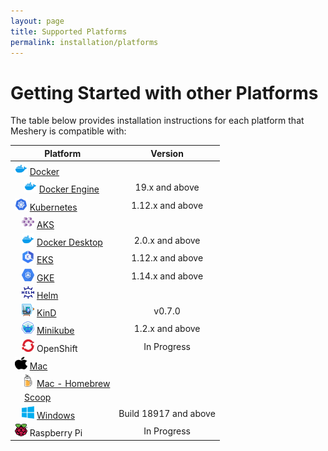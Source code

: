 ```yaml
---
layout: page
title: Supported Platforms
permalink: installation/platforms
---
```


# Getting Started with other Platforms<a name="compatibility-matrix"></a>

The table below provides installation instructions for each platform that Meshery is compatible with:

| Platform                                                                                                                                              |        Version        |
| ----------------------------------------------------------------------------------------------------------------------------------------------------- | :-------------------: |
| <img src="/docs/assets/img/platforms/docker.svg" width="20" height="20" /> [Docker](/docs/installation/platforms/docker)                              |                       |
| &nbsp;&nbsp;&nbsp; <img src="/docs/assets/img/platforms/docker.svg" width="20" height="20" /> [Docker Engine](/docs/installation/platforms/docker)    |    19.x and above     |
| <img src="/docs/assets/img/platforms/kubernetes.svg" width="20" height="20" /> [Kubernetes](/docs/installation/platforms/kubernetes)                  |   1.12.x and above    |
| &nbsp;&nbsp;&nbsp;<img src="/docs/assets/img/platforms/aks.svg" width="20" height="20" /> [AKS](/docs/installation/platforms/aks)                     |                       |
| &nbsp;&nbsp;&nbsp;<img src="/docs/assets/img/platforms/docker.svg" width="20" height="20" /> [Docker Desktop](/docs/installation/platforms/docker)    |    2.0.x and above    |
| &nbsp;&nbsp;&nbsp;<img src="/docs/assets/img/platforms/eks.png" width="20" height="20" /> [EKS](/docs/installation/platforms/eks)                     |   1.12.x and above    |
| &nbsp;&nbsp;&nbsp;<img src="/docs/assets/img/platforms/gke.png" width="20" height="20" /> [GKE](/docs/installation/platforms/gke)                     |   1.14.x and above    |
| &nbsp;&nbsp;&nbsp;<img src="/docs/assets/img/platforms/helm.svg" width="20" height="20" /> [Helm](/docs/installation/platforms/kubernetes#using-helm) |                       |
| &nbsp;&nbsp;&nbsp;<img src="/docs/assets/img/platforms/kind.png" width="20" height="20" /> [KinD](/docs/installation/platforms/kind)                  |        v0.7.0         |
| &nbsp;&nbsp;&nbsp;<img src="/docs/assets/img/platforms/minikube.png" width="20" height="20" /> [Minikube](/docs/installation/platforms/minikube)      |    1.2.x and above    |
| &nbsp;&nbsp;&nbsp;<img src="/docs/assets/img/platforms/openshift.svg" width="20" height="20" /> OpenShift                                             |      In Progress      |
| <img src="/docs/assets/img/platforms/apple.svg" width="20" height="20" vertical-align="middle" /> [Mac](/docs/installation#mac-or-linux)              |                       |
| &nbsp;&nbsp;&nbsp;<img src="/docs/assets/img/platforms/homebrew.png" width="20" height="20" /> [Mac - Homebrew](/docs/installation#mac-or-linux)      |                       |
| &nbsp;&nbsp;&nbsp; [Scoop](/docs/installation#windows)                                                                                                |                       |
| &nbsp;&nbsp;&nbsp;<img src="/docs/assets/img/platforms/wsl2.png" width="20" height="20" /> [Windows](/docs/installation/platforms/windows)                  | Build 18917 and above |
| <img src="/docs/assets/img/platforms/raspberry-pi.png" width="20" height="20" /> Raspberry Pi                                                         |      In Progress      |
